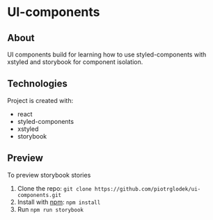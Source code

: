 # UI-components

## About

UI components build for learning how to use styled-components with xstyled and storybook for component isolation.

## Technologies

Project is created with:

- react
- styled-components
- xstyled
- storybook

## Preview

To preview storybook stories

1. Clone the repo: `git clone https://github.com/piotrglodek/ui-components.git`
2. Install with [npm](https://www.npmjs.com/): `npm install`
3. Run `npm run storybook`
